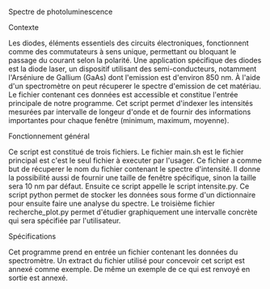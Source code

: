 Spectre de photoluminescence

Contexte

Les diodes, éléments essentiels des circuits électroniques, fonctionnent comme des commutateurs à sens unique, permettant ou bloquant le passage du courant selon la polarité. Une application spécifique des diodes est la diode laser, un dispositif utilisant des semi-conducteurs, notamment l'Arséniure de Gallium (GaAs) dont l'emission est d'environ 850 nm. À l'aide d'un spectromètre on peut récuperer le spectre d'emission de cet matériau. Le fichier contenant ces données est accessible et constitue l'entrée principale de notre programme.
Cet script permet d'indexer les intensités mesurées par intervalle de longeur d'onde et de fournir des informations importantes pour chaque fenêtre (minimum, maximum, moyenne).

Fonctionnement général

Ce script est constitué de trois fichiers. Le fichier main.sh est le fichier principal est c'est le seul fichier à executer par l'usager. Ce fichier a comme but de récuperer le nom du fichier contenant le spectre d'intensité. Il donne la possibilité aussi de fournir une taille de fenêtre spécifique, sinon la taille sera 10 nm par défaut. Ensuite ce script appelle le script intensite.py. Ce script python permet de stocker les données sous forme d'un dictionnaire pour ensuite faire une analyse du spectre. Le troisième fichier recherche_plot.py permet d'étudier graphiquement une intervalle concrète qui sera spécifiée par l'utilisateur. 

Spécifications

Cet programme prend en entrée un fichier contenant les données du spectromètre. Un extract du fichier utilisé pour concevoir cet script est annexé comme exemple. De même un exemple de ce qui est renvoyé en sortie est annexé. 

